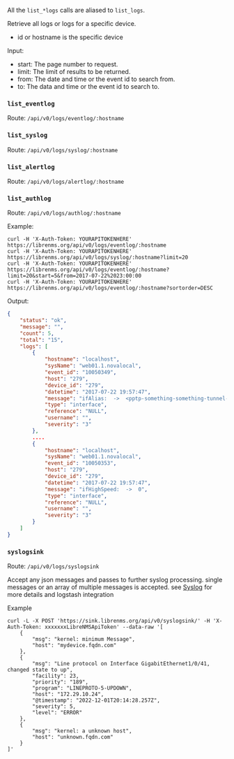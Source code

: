 All the `list_*logs` calls are aliased to `list_logs`.

Retrieve all logs or logs for a specific device.

- id or hostname is the specific device

Input:

- start: The page number to request.
- limit: The limit of results to be returned.
- from: The date and time or the event id to search from.
- to: The data and time or the event id to search to.

### `list_eventlog`

Route: `/api/v0/logs/eventlog/:hostname`

### `list_syslog`

Route: `/api/v0/logs/syslog/:hostname`

### `list_alertlog`

Route: `/api/v0/logs/alertlog/:hostname`

### `list_authlog`

Route: `/api/v0/logs/authlog/:hostname`

Example:

```curl
curl -H 'X-Auth-Token: YOURAPITOKENHERE' https://librenms.org/api/v0/logs/eventlog/:hostname
curl -H 'X-Auth-Token: YOURAPITOKENHERE' https://librenms.org/api/v0/logs/syslog/:hostname?limit=20
curl -H 'X-Auth-Token: YOURAPITOKENHERE' https://librenms.org/api/v0/logs/eventlog/:hostname?limit=20&start=5&from=2017-07-22%2023:00:00
curl -H 'X-Auth-Token: YOURAPITOKENHERE' https://librenms.org/api/v0/logs/eventlog/:hostname?sortorder=DESC
```

Output:

```json
{
    "status": "ok",
    "message": "",
    "count": 5,
    "total": "15",
    "logs": [
        {
            "hostname": "localhost",
            "sysName": "web01.1.novalocal",
            "event_id": "10050349",
            "host": "279",
            "device_id": "279",
            "datetime": "2017-07-22 19:57:47",
            "message": "ifAlias:  ->  <pptp-something-something-tunnel-something>",
            "type": "interface",
            "reference": "NULL",
            "username": "",
            "severity": "3"
        },
        ....
        {
            "hostname": "localhost",
            "sysName": "web01.1.novalocal",
            "event_id": "10050353",
            "host": "279",
            "device_id": "279",
            "datetime": "2017-07-22 19:57:47",
            "message": "ifHighSpeed:  ->  0",
            "type": "interface",
            "reference": "NULL",
            "username": "",
            "severity": "3"
        }
    ]
}
```

### `syslogsink`

Route: `/api/v0/logs/syslogsink`

Accept any json messages and passes to further syslog processing. single messages or an array of multiple messages is accepted. see [Syslog](../Extensions/Syslog.md) for more details and logstash integration


Example
```
curl -L -X POST 'https://sink.librenms.org/api/v0/syslogsink/' -H 'X-Auth-Token: xxxxxxxLibreNMSApiToken' --data-raw '[   
    {
        "msg": "kernel: minimum Message",
        "host": "mydevice.fqdn.com"
    },
    {
        "msg": "Line protocol on Interface GigabitEthernet1/0/41, changed state to up",
        "facility": 23,
        "priority": "189",
        "program": "LINEPROTO-5-UPDOWN",
        "host": "172.29.10.24",
        "@timestamp": "2022-12-01T20:14:28.257Z",
        "severity": 5,
        "level": "ERROR"
    },
    {
        "msg": "kernel: a unknown host",
        "host": "unknown.fqdn.com"
    }
]'
```